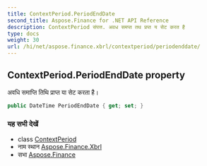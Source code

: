 ```yaml
---
title: ContextPeriod.PeriodEndDate
second_title: Aspose.Finance for .NET API Reference
description: ContextPeriod संपत्त. अवध समप्त तथ प्रप्त य सेट करत है
type: docs
weight: 30
url: /hi/net/aspose.finance.xbrl/contextperiod/periodenddate/
---
```

## ContextPeriod.PeriodEndDate property

अवधि समाप्ति तिथि प्राप्त या सेट करता है।

```csharp
public DateTime PeriodEndDate { get; set; }
```

### यह सभी देखें

* class [ContextPeriod](../)
* नाम स्थान [Aspose.Finance.Xbrl](../../contextperiod/)
* सभा [Aspose.Finance](../../../)



